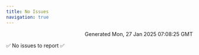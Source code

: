 ```yaml
---
title: No Issues
navigation: true
---
```


<p style="text-align:right;color:#cccs">
Generated Mon, 27 Jan 2025 07:08:25 GMT
</p>
<p>✅ No issues to report ✅</p>



